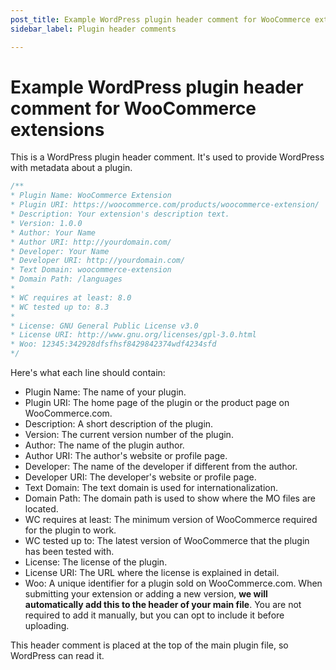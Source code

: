 ```yaml
---
post_title: Example WordPress plugin header comment for WooCommerce extensions
sidebar_label: Plugin header comments

---
```


# Example WordPress plugin header comment for WooCommerce extensions

This is a WordPress plugin header comment. It's used to provide WordPress with metadata about a plugin. 

```php
/**
* Plugin Name: WooCommerce Extension
* Plugin URI: https://woocommerce.com/products/woocommerce-extension/
* Description: Your extension's description text.
* Version: 1.0.0
* Author: Your Name
* Author URI: http://yourdomain.com/
* Developer: Your Name
* Developer URI: http://yourdomain.com/
* Text Domain: woocommerce-extension
* Domain Path: /languages
*
* WC requires at least: 8.0
* WC tested up to: 8.3
*
* License: GNU General Public License v3.0
* License URI: http://www.gnu.org/licenses/gpl-3.0.html
* Woo: 12345:342928dfsfhsf8429842374wdf4234sfd
*/
```

Here's what each line should contain:

* Plugin Name: The name of your plugin.
* Plugin URI: The home page of the plugin or the product page on WooCommerce.com.
* Description: A short description of the plugin.
* Version: The current version number of the plugin.
* Author: The name of the plugin author.
* Author URI: The author's website or profile page.
* Developer: The name of the developer if different from the author.
* Developer URI: The developer's website or profile page.
* Text Domain: The text domain is used for internationalization.
* Domain Path: The domain path is used to show where the MO files are located.
* WC requires at least: The minimum version of WooCommerce required for the plugin to work.
* WC tested up to: The latest version of WooCommerce that the plugin has been tested with.
* License: The license of the plugin.
* License URI: The URL where the license is explained in detail.
* Woo: A unique identifier for a plugin sold on WooCommerce.com. When submitting your extension or adding a new version, **we will automatically add this to the header of your main file**. You are not required to add it manually, but you can opt to include it before uploading. 

This header comment is placed at the top of the main plugin file, so WordPress can read it.
